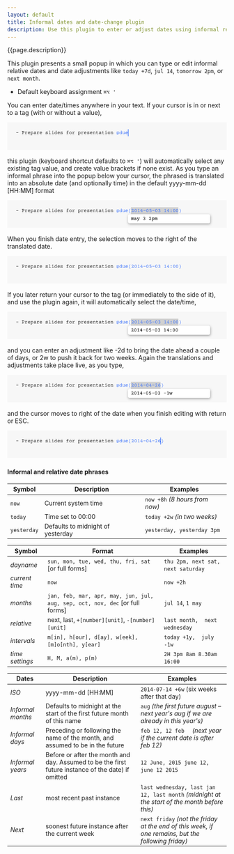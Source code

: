 ```yaml
---
layout: default
title: Informal dates and date-change plugin
description: Use this plugin to enter or adjust dates using informal relative phrases
---
```


{{page.description}}

This plugin presents a small popup in which you can type or edit informal relative dates and date adjustments like `today +7d`, `jul 14`, `tomorrow 2pm`, or `next month`.

- Default keyboard assignment `⌘⌥ '`

You can enter date/times anywhere in your text.
If your cursor is in or next to a tag (with or without a value), 

![cursor in or next to tag](./A%20PlaceCursorInOrNextToTag.png)

this plugin (keyboard shortcut defaults to `⌘⌥ '`) will automatically select any existing tag value, and create value brackets if none exist. As you type an informal phrase into the popup below your cursor, the phrased is translated into an absolute date (and optionally time) in the default yyyy-mm-dd [HH:MM] format

![B InformalPhraseTranslatedLive.png](./B%20InformalPhraseTranslatedLive.png)

When you finish date entry, the selection moves to the right of the translated date.

![C AfterEntry.png](./C%20AfterEntry.png)

If you later return your cursor to the tag (or immediately to the side of it), and use the plugin again, it will automatically select the date/time, 

![D AutoSelectDateTime.png](./D%20AutoSelectDateTime.png)

and you can enter an adjustment like -2d to bring the date ahead a couple of days, or 2w to push it back for two weeks. Again the translations and adjustments take place live, as you type,

![E Adjust.png](./E%20Adjust.png)

and the cursor moves to right of the date when you finish editing with return or ESC.

![F AfterAdjust.png](./F%20AfterAdjust.png)
 

#### Informal and relative date phrases

Symbol | Description | Examples
-------|-------------|---------
`now` | Current system time | `now +8h` _(8 hours from now)_
`today` | Time set to 00:00 | `today +2w` _(in two weeks)_
`yesterday` | Defaults to midnight of yesterday | `yesterday, yesterday 3pm`


Symbol | Format | Examples
-------|--------|---------
_dayname_ | `sun, mon, tue, wed, thu, fri, sat` [or full forms] | `thu 2pm, next sat,  next saturday`
_current time_ | `now` | `now +2h`
_months_ | `jan, feb, mar, apr, may, jun, jul, aug, sep, oct, nov, dec` [or full forms] | `jul 14`, `1 may`
_relative_ | next, last, `+[number][unit]`,  `-[number][unit]` | `last month,  next wednesday`
_intervals_ | `m[in], h[our], d[ay], w[eek], [m]o[nth], y[ear]` | `today +1y,  july -1w`
_time settings_ | `H, M, a(m), p(m)` | `2H 3pm 8am 8.30am 16:00` 

Dates | Description | Examples
------|-------------|---------
_ISO_	| yyyy-mm-dd [HH:MM] | `2014-07-14 +6w` (six weeks after that day)
_Informal months_ | Defaults to midnight at the start of the first future month of this name | `aug` _(the first future august – next year's aug if we are already in this year's)_
_Informal days_ | Preceding or following the name of the month, and assumed to be in the future | `feb 12, 12 feb  `  _(next year if the current date is after feb 12)_
_Informal years_ | Before or after the month and day. Assumed to be the first future instance of the date) if omitted |  `12 June, 2015 june 12, june 12 2015`
_Last_ | most recent past instance | `last wednesday, last jan 12, last month` _(midnight at the start of the month before this)_
_Next_ | soonest future instance after the current week | `next friday` _(not the friday at the end of this week, if one remains, but the following friday)_